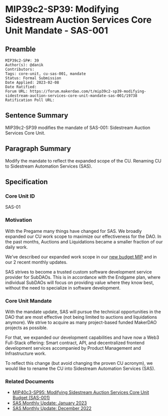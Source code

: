 # MIP39c2-SP39: Modifying Sidestream Auction Services Core Unit Mandate - SAS-001

## Preamble

```
MIP39c2-SP#: 39 
Author(s): @danik
Contributors: 
Tags: core-unit, cu-sas-001, mandate
Status: Formal Submission
Date Applied: 2023-02-08
Date Ratified:
Forum URL: https://forum.makerdao.com/t/mip39c2-sp39-modifying-sidestream-auction-services-core-unit-mandate-sas-001/19738
Ratification Poll URL:
```

## Sentence Summary

MIP39c2-SP39 modifies the mandate of SAS-001: Sidestream Auction Services Core Unit.

## Paragraph Summary

Modify the mandate to reflect the expanded scope of the CU. Renaming CU to Sidestream Automation Services (SAS).

## Specification

### Core Unit ID
SAS-01

### Motivation

With the Pregame many things have changed for SAS. We broadly expanded our CU work scope to maximize our effectiveness for the DAO. In the past months, Auctions and Liquidations became a smaller fraction of our daily work.

We’ve described our expanded work scope in our [new budget MIP](https://forum.makerdao.com/t/mip40c3-sp95-modifying-sidestream-auction-services-core-unit-budget-sas-001/19737) and in our 2 recent monthly updates.

SAS strives to become a trusted custom software development service provider for SubDAOs. This is in accordance with the Endgame plan, where individual SubDAOs will focus on providing value where they know best, without the need to specialize in software development.

### Core Unit Mandate

With the mandate update, SAS will pursue the technical opportunities in the DAO that are most effective (not being limited to auctions and liquidations anymore). We strive to acquire as many project-based funded MakerDAO projects as possible.

For that, we expanded our development capabilities and have now a Web3 Full-Stack offering: Smart contract, API, and decentralized frontend development services accompanied by Product Management and Infrastructure work.

To reflect this change (but avoid changing the proven CU acronym), we would like to rename the CU into Sidestream Automation Services (SAS).

### Related Documents

* [MIP40c3-SP95: Modifying Sidestream Auction Services Core Unit Budget (SAS-001)](https://forum.makerdao.com/t/mip40c3-sp95-modifying-sidestream-auction-services-core-unit-budget-sas-001/19737)
* [SAS Monthly Update: January 2023](https://forum.makerdao.com/t/sas-monthly-update-january-2023/19714)
* [SAS Monthly Update: December 2022](https://forum.makerdao.com/t/sas-monthly-update-december-2022/19336)
